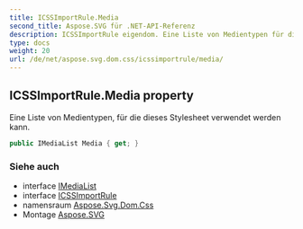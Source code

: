 ```yaml
---
title: ICSSImportRule.Media
second_title: Aspose.SVG für .NET-API-Referenz
description: ICSSImportRule eigendom. Eine Liste von Medientypen für die dieses Stylesheet verwendet werden kann.
type: docs
weight: 20
url: /de/net/aspose.svg.dom.css/icssimportrule/media/
---
```

## ICSSImportRule.Media property

Eine Liste von Medientypen, für die dieses Stylesheet verwendet werden kann.

```csharp
public IMediaList Media { get; }
```

### Siehe auch

* interface [IMediaList](../../imedialist/)
* interface [ICSSImportRule](../)
* namensraum [Aspose.Svg.Dom.Css](../../icssimportrule/)
* Montage [Aspose.SVG](../../../)



